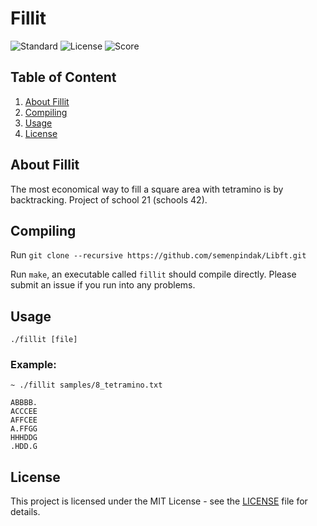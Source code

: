 # Fillit

![Standard](https://img.shields.io/badge/standart-%20C11-lightgrey.svg)
![License](https://img.shields.io/badge/license-MIT-blue.svg)
![Score](https://img.shields.io/badge/school21-course%20project%20%7C%20success%20%7C%20100%2F100-brightgreen.svg)

## Table of Content

1. [About Fillit](#about-fillit)
2. [Compiling](#compiling)
3. [Usage](#usage)
4. [License](#license)

## About Fillit <a name="about-Fillit"></a>

The most economical way to fill a square area with tetramino is by backtracking.
Project of school 21 (schools 42).

## Compiling <a name="Compiling"></a>

Run `git clone --recursive https://github.com/semenpindak/Libft.git`

Run `make`, an executable called `fillit` should compile directly. Please submit an issue if you run into any problems.

## Usage <a name="Usage"></a>

`./fillit [file]`

### Example:

```
~ ./fillit samples/8_tetramino.txt

ABBBB.
ACCCEE
AFFCEE
A.FFGG
HHHDDG
.HDD.G
```

## License <a name="license"></a>

This project is licensed under the MIT License - see the [LICENSE](https://github.com/semenpindak/Fillit/blob/master/LICENSE)
file for details.
